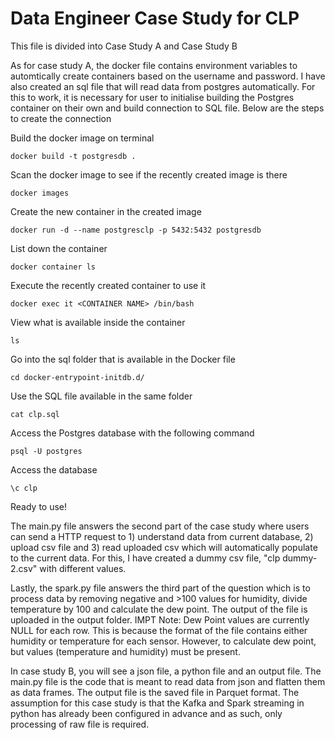 # Data Engineer Case Study for CLP 

This file is divided into Case Study A and Case Study B

As for case study A, the docker file contains environment variables to automtically create containers based on the username and password. I have also created an sql file that will read data from postgres automatically. For this to work, it is necessary for user to initialise building the Postgres container on their own and build connection to SQL file. Below are the steps to create the connection

Build the docker image on terminal
``` 
docker build -t postgresdb .
```
Scan the docker image to see if the recently created image is there 
```
docker images
```
Create the new container in the created image
```
docker run -d --name postgresclp -p 5432:5432 postgresdb
```
List down the container
```
docker container ls
```
Execute the recently created container to use it 
```
docker exec it <CONTAINER NAME> /bin/bash
```
View what is available inside the container 
```
ls
```
Go into the sql folder that is available in the Docker file
```
cd docker-entrypoint-initdb.d/
```
Use the SQL file available in the same folder
```
cat clp.sql
```
Access the Postgres database with the following command
```
psql -U postgres
```
Access the database 
```
\c clp
```
Ready to use!

The main.py file answers the second part of the case study where users can send a HTTP request to 1) understand data from current database, 2) upload csv file and 3) read uploaded csv which will automatically populate to the current data. For this, I have created a dummy csv file, "clp dummy-2.csv" with different values. 

Lastly, the spark.py file answers the third part of the question which is to process data by removing negative and >100 values for humidity, divide temperature by 100 and calculate the dew point. The output of the file is uploaded in the output folder. IMPT Note: Dew Point values are currently NULL for each row. This is because the format of the file contains either humidity or temperature for each sensor. However, to calculate dew point, but values (temperature and humidity) must be present. 



In case study B, you will see a json file, a python file and an output file. The main.py file is the code that is meant to read data from json and flatten them as data frames. The output file is the saved file in Parquet format. The assumption for this case study is that the Kafka and Spark streaming in python has already been configured in advance and as such, only processing of raw file is required. 


